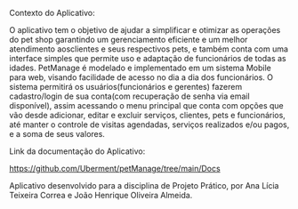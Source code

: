 Contexto do Aplicativo:

O aplicativo tem o objetivo de ajudar a simplificar e otimizar as operações do pet shop garantindo um gerenciamento eficiente e um melhor atendimento aosclientes e seus respectivos pets, e também conta com uma interface simples que permite uso e adaptação de funcionários de todas as idades. PetManage é modelado e implementado em um sistema Mobile para web, visando facilidade de acesso no dia a dia dos funcionários. O sistema permitirá os usuários(funcionários e gerentes) fazerem cadastro/login de sua conta(com recuperação de senha via email disponível), assim acessando o menu principal que conta com opções que vão desde adicionar, editar e excluir serviços, clientes, pets e funcionários, até manter o controle de visitas agendadas, serviços realizados e/ou pagos, e a soma de seus valores. 

Link da documentação do Aplicativo:

https://github.com/Uberment/petManage/tree/main/Docs

Aplicativo desenvolvido para a disciplina de Projeto Prático, por Ana Lícia Teixeira Correa e João Henrique Oliveira Almeida.
